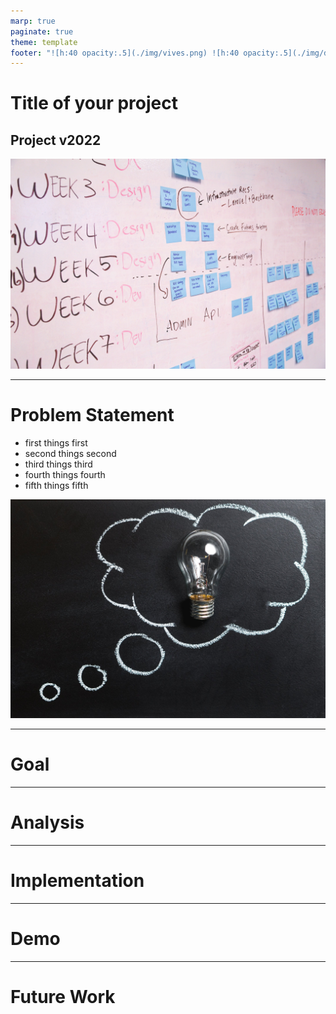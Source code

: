 ```yaml
---
marp: true
paginate: true
theme: template
footer: "![h:40 opacity:.5](./img/vives.png) ![h:40 opacity:.5](./img/devbit_rocket.png)"
---
```


# <!-- fit --> Title of your project

## Project v2022

<!-- Marp is a Markdown based presentation tool. Its syntax is Markdown extended with some additional features. Most importantly, each slide starts with three dashes, i.e. --- More information on Marp syntax can be found at: https://marpit.marp.app/markdown.-->

![bg right](./img/project.jpg)

---

# Problem Statement

<!-- 
- What problem is the project trying to solve?
- What is the context of the problem?
- What is special about the project?

*(use a figure if possible)*
-->

- first things first
- second things second
- third things third
- fourth things fourth
- fifth things fifth

![bg right fit](./img/idea.jpg)

---

# Goal

<!-- 
- What is the main goal of the project?
- What are secondary goals of the project?

*(use a figure if possible)*

-->

---

# Analysis

<!-- 
- What are the constraints of the problem?
- Which criteria are important, which are nice to have?
- Which technological solutions exist for these constraints / criteria?
- Which technological solution is the best and why?

*(use a figure if possible)* 
-->

---

# Implementation

<!--
- Provide an overview of your solution. *(definitely use a figure)*
- Clearly explain all major components of the solution.
- Also explain how the major components interact.
-->

---

# Demo

<!--
- Show your results.
-->

---

# Future Work

<!-- 
- What are the goals for the next sprint?
- Who is going to do what?
- If this is the last sprint, describe what could be improved or what you could do if you had more time.
 -->
